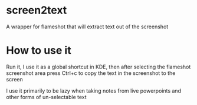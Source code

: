 # screen2text

A wrapper for flameshot that will extract text out of the screenshot

# How to use it
Run it, I use it as a global shortcut in KDE, then after selecting the flameshot screenshot area press Ctrl+c to copy the text in the screenshot to the screen

I use it primarily to be lazy when taking notes from live powerpoints and other forms of un-selectable text
